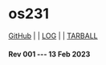 ---
---
# os231

[GitHub](https://github.com/ByongGul/os231/) | | [LOG](TXT/mylog.txt) | | [TARBALL](SandBox/ByongGul.tar.xz)

#### Rev 001 --- 13 Feb 2023
